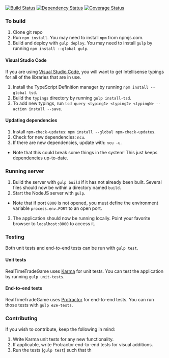 [![Build Status](https://travis-ci.org/AaronBuxbaum/RealTimeTradeGame.svg)](https://travis-ci.org/AaronBuxbaum/RealTimeTradeGame)
[![Dependency Status](https://david-dm.org/AaronBuxbaum/RealTimeTradeGame.svg)](https://david-dm.org/AaronBuxbaum/RealTimeTradeGame#info=dependencies)
[![Coverage Status](https://coveralls.io/repos/AaronBuxbaum/RealTimeTradeGame/badge.svg?branch=master&service=github)](https://coveralls.io/github/AaronBuxbaum/RealTimeTradeGame?branch=master)

### To build
1. Clone git repo
2. Run `npm install`. You may need to install `npm` from npmjs.com.
3. Build and deploy with `gulp deploy`. You may need to install `gulp` by running `npm install --global gulp`.

#### Visual Studio Code
If you are using [Visual Studio Code](https://code.visualstudio.com/), you will want to get Intellisense typings for all of the libraries that are in use.

1. Install the TypeScript Definition manager by running `npm install --global tsd`.
2. Build the `typings` directory by running `gulp install-tsd`.
3. To add new typings, run `tsd query <typing1> <typing2> <typingN> --action install --save`.

#### Updating dependencies
1. Install `npm-check-updates`: `npm install --global npm-check-updates`.
2. Check for new dependencies: `ncu`.
3. If there are new dependencies, update with: `ncu -u`. 
  - Note that this could break some things in the system! This just keeps dependencies up-to-date.


### Running server
1. Build the server with `gulp build` if it has not already been built. Several files should now be within a directory named `build`.
2. Start the NodeJS server with `gulp`.
  - Note that if port `8000` is not opened, you must define the environment variable `process.env.PORT` to an open port.
3. The application should now be running locally. Point your favorite browser to `localhost:8000` to access it.


### Testing
Both unit tests and end-to-end tests can be run with `gulp test`.

#### Unit tests
RealTimeTradeGame uses [Karma](http://karma-runner.github.io/) for unit tests. You can test the application by running `gulp unit-tests`.

#### End-to-end tests
RealTimeTradeGame uses [Protractor](http://angular.github.io/protractor) for end-to-end tests. You can run those tests with `gulp e2e-tests`.


### Contributing
If you wish to contribute, keep the following in mind:

1. Write Karma unit tests for any new functionality.
2. If applicable, write Protractor end-to-end tests for visual additions.
3. Run the tests (`gulp test`) such that th
